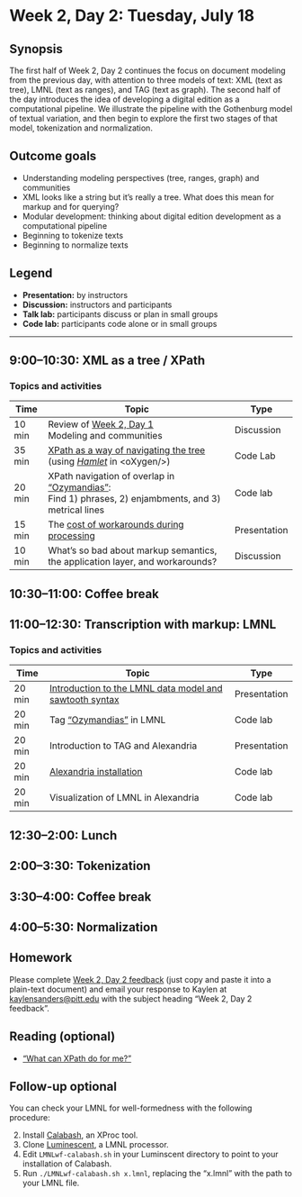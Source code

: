 # Week 2, Day 2: Tuesday, July 18

## Synopsis

The first half of Week 2, Day 2 continues the focus on document modeling from the previous day, with attention to three models of text: XML (text as tree), LMNL (text as ranges), and TAG (text as graph). The second half of the day introduces the idea of developing a digital edition as a computational pipeline. We illustrate the pipeline with the Gothenburg model of textual variation, and then begin to explore the first two stages of that model, tokenization and normalization. 

## Outcome goals

* Understanding modeling perspectives (tree, ranges, graph) and communities
* XML looks like a string but it’s really a tree. What does this mean for markup and for querying?
* Modular development: thinking about digital edition development as a computational pipeline
* Beginning to tokenize texts
* Beginning to normalize texts

## Legend

* **Presentation:** by instructors
* **Discussion:** instructors and participants
* **Talk lab:** participants discuss or plan in small groups
* **Code lab:** participants code alone or in small groups

______

## 9:00–10:30: XML as a tree / XPath

### Topics and activities

Time | Topic | Type
---- | ---- | ----
10 min | Review of [Week 2, Day 1](week_2_day_1_plan.md)<br/>Modeling and communities | Discussion
35 min | [XPath as a way of navigating the tree](xpath.md) (using [*Hamlet*](hamlet.xml) in \<oXygen/\>) | Code Lab
20 min | XPath navigation of overlap in [“Ozymandias”](ozymandias.xml):<br/>Find 1) phrases, 2) enjambments, and 3) metrical lines| Code lab
15 min | The [cost of workarounds during processing](overlap_xml.md) | Presentation
10 min | What’s so bad about markup semantics, the application layer, and workarounds? | Discussion

## 10:30–11:00: Coffee break

## 11:00–12:30: Transcription with markup: LMNL

### Topics and activities

Time | Topic | Type
---- | ---- | ----
20 min | [Introduction to the LMNL data model and sawtooth syntax](lmnl_syntax.md) | Presentation
20 min | Tag [“Ozymandias”](ozymandias.txt) in LMNL | Code lab
20 min | Introduction to TAG and Alexandria | Presentation
20 min | [Alexandria installation](alexandria.md) | Code lab
20 min | Visualization of LMNL in Alexandria | Code lab

## 12:30–2:00: Lunch

## 2:00–3:30: Tokenization
  
## 3:30–4:00: Coffee break

## 4:00–5:30: Normalization

## Homework

Please complete [Week 2, Day 2 feedback](week_2_day_2_feedback.md) (just copy and paste it into a plain-text document) and email your response to Kaylen at [kaylensanders@pitt.edu](mailto:kaylensanders@pitt.edu) with the subject heading “Week 2, Day 2 feedback”.

## Reading (optional)

* [“What can XPath do for me?”](http://dh.obdurodon.org/introduction-xpath.xhtml)

## Follow-up optional

You can check your LMNL for well-formedness with the following procedure:

2. Install [Calabash](http://xmlcalabash.com/), an XProc tool.
1. Clone [Luminescent](https://github.com/djbpitt/Luminescent), a LMNL processor.
2. Edit `LMNLwf-calabash.sh` in your Luminscent directory to point to your installation of Calabash.
3. Run `./LMNLwf-calabash.sh x.lmnl`, replacing the “x.lmnl” with the path to your LMNL file.
